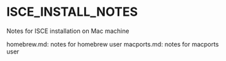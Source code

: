 # ISCE_INSTALL_NOTES
Notes for ISCE installation on Mac machine

homebrew.md: notes for homebrew user
macports.md: notes for macports user
